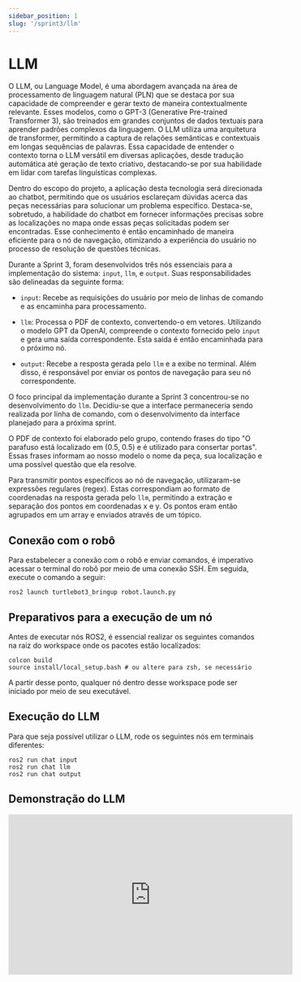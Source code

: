 ```yaml
---
sidebar_position: 1
slug: '/sprint3/llm'
---
```


# LLM

O LLM, ou Language Model, é uma abordagem avançada na área de processamento de linguagem natural (PLN) que se destaca por sua capacidade de compreender e gerar texto de maneira contextualmente relevante. Esses modelos, como o GPT-3 (Generative Pre-trained Transformer 3), são treinados em grandes conjuntos de dados textuais para aprender padrões complexos da linguagem. O LLM utiliza uma arquitetura de transformer, permitindo a captura de relações semânticas e contextuais em longas sequências de palavras. Essa capacidade de entender o contexto torna o LLM versátil em diversas aplicações, desde tradução automática até geração de texto criativo, destacando-se por sua habilidade em lidar com tarefas linguísticas complexas.

Dentro do escopo do projeto, a aplicação desta tecnologia será direcionada ao chatbot, permitindo que os usuários esclareçam dúvidas acerca das peças necessárias para solucionar um problema específico. Destaca-se, sobretudo, a habilidade do chatbot em fornecer informações precisas sobre as localizações no mapa onde essas peças solicitadas podem ser encontradas. Esse conhecimento é então encaminhado de maneira eficiente para o nó de navegação, otimizando a experiência do usuário no processo de resolução de questões técnicas.

Durante a Sprint 3, foram desenvolvidos três nós essenciais para a implementação do sistema: `input`, `llm`, e `output`. Suas responsabilidades são delineadas da seguinte forma:

- `input`: Recebe as requisições do usuário por meio de linhas de comando e as encaminha para processamento.
  
- `llm`: Processa o PDF de contexto, convertendo-o em vetores. Utilizando o modelo GPT da OpenAI, compreende o contexto fornecido pelo `input` e gera uma saída correspondente. Esta saída é então encaminhada para o próximo nó.
  
- `output`: Recebe a resposta gerada pelo `llm` e a exibe no terminal. Além disso, é responsável por enviar os pontos de navegação para seu nó correspondente.

O foco principal da implementação durante a Sprint 3 concentrou-se no desenvolvimento do `llm`. Decidiu-se que a interface permaneceria sendo realizada por linha de comando, com o desenvolvimento da interface planejado para a próxima sprint.

O PDF de contexto foi elaborado pelo grupo, contendo frases do tipo "O parafuso está localizado em (0.5, 0.5) e é utilizado para consertar portas". Essas frases informam ao nosso modelo o nome da peça, sua localização e uma possível questão que ela resolve.

Para transmitir pontos específicos ao nó de navegação, utilizaram-se expressões regulares (regex). Estas correspondiam ao formato de coordenadas na resposta gerada pelo `llm`, permitindo a extração e separação dos pontos em coordenadas x e y. Os pontos eram então agrupados em um array e enviados através de um tópico.

## Conexão com o robô

Para estabelecer a conexão com o robô e enviar comandos, é imperativo acessar o terminal do robô por meio de uma conexão SSH. Em seguida, execute o comando a seguir:
```
ros2 launch turtlebot3_bringup robot.launch.py
```

## Preparativos para a execução de um nó

Antes de executar nós ROS2, é essencial realizar os seguintes comandos na raiz do workspace onde os pacotes estão localizados:
```
colcon build
source install/local_setup.bash # ou altere para zsh, se necessário
```
A partir desse ponto, qualquer nó dentro desse workspace pode ser iniciado por meio de seu executável.

## Execução do LLM

Para que seja possível utilizar o LLM, rode os seguintes nós em terminais diferentes:

```
ros2 run chat input
ros2 run chat llm
ros2 run chat output
```

## Demonstração do LLM

<iframe width="560" height="315" src="https://www.youtube.com/embed/o90ccG_K9Hw?si=5dw7hXQWtaX-5rYK" title="YouTube video player" frameborder="0" allow="autoplay; encrypted-media" allowfullscreen></iframe>